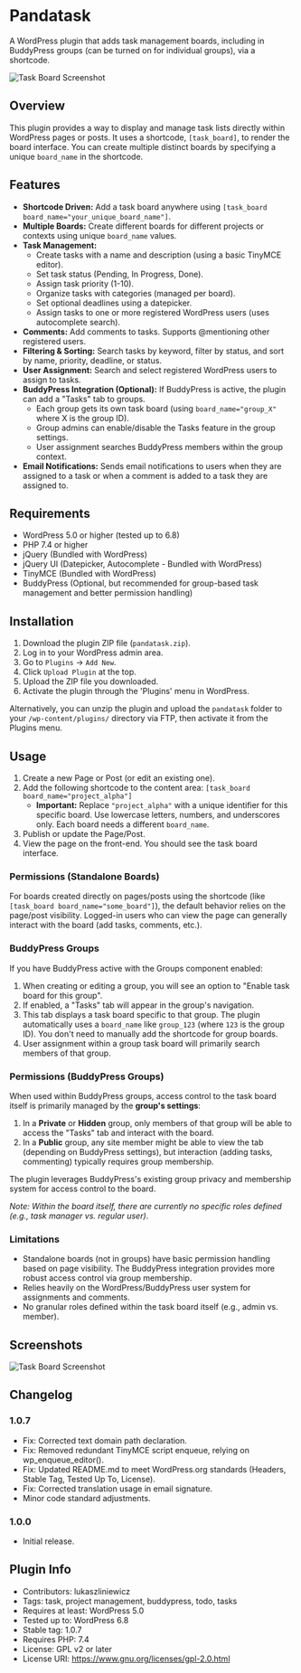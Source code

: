 # Pandatask

A WordPress plugin that adds task management boards, including in BuddyPress groups (can be turned on for individual groups), via a shortcode.

![Task Board Screenshot](https://github.com/user-attachments/assets/08a516fc-2987-486f-8dab-8ff3f79c9190)

## Overview

This plugin provides a way to display and manage task lists directly within WordPress pages or posts. It uses a shortcode, `[task_board]`, to render the board interface. You can create multiple distinct boards by specifying a unique `board_name` in the shortcode.

## Features

- **Shortcode Driven:** Add a task board anywhere using `[task_board board_name="your_unique_board_name"]`.
- **Multiple Boards:** Create different boards for different projects or contexts using unique `board_name` values.
- **Task Management:**
  - Create tasks with a name and description (using a basic TinyMCE editor).
  - Set task status (Pending, In Progress, Done).
  - Assign task priority (1-10).
  - Organize tasks with categories (managed per board).
  - Set optional deadlines using a datepicker.
  - Assign tasks to one or more registered WordPress users (uses autocomplete search).
- **Comments:** Add comments to tasks. Supports @mentioning other registered users.
- **Filtering & Sorting:** Search tasks by keyword, filter by status, and sort by name, priority, deadline, or status.
- **User Assignment:** Search and select registered WordPress users to assign to tasks.
- **BuddyPress Integration (Optional):** If BuddyPress is active, the plugin can add a "Tasks" tab to groups.
  - Each group gets its own task board (using `board_name="group_X"` where X is the group ID).
  - Group admins can enable/disable the Tasks feature in the group settings.
  - User assignment searches BuddyPress members within the group context.
- **Email Notifications:** Sends email notifications to users when they are assigned to a task or when a comment is added to a task they are assigned to.

## Requirements

- WordPress 5.0 or higher (tested up to 6.8)
- PHP 7.4 or higher
- jQuery (Bundled with WordPress)
- jQuery UI (Datepicker, Autocomplete - Bundled with WordPress)
- TinyMCE (Bundled with WordPress)
- BuddyPress (Optional, but recommended for group-based task management and better permission handling)

## Installation

1. Download the plugin ZIP file (`pandatask.zip`).
2. Log in to your WordPress admin area.
3. Go to `Plugins` -> `Add New`.
4. Click `Upload Plugin` at the top.
5. Upload the ZIP file you downloaded.
6. Activate the plugin through the 'Plugins' menu in WordPress.

Alternatively, you can unzip the plugin and upload the `pandatask` folder to your `/wp-content/plugins/` directory via FTP, then activate it from the Plugins menu.

## Usage

1. Create a new Page or Post (or edit an existing one).
2. Add the following shortcode to the content area:
   `[task_board board_name="project_alpha"]`
   - **Important:** Replace `"project_alpha"` with a unique identifier for this specific board. Use lowercase letters, numbers, and underscores only. Each board needs a different `board_name`.
3. Publish or update the Page/Post.
4. View the page on the front-end. You should see the task board interface.

### Permissions (Standalone Boards)

For boards created directly on pages/posts using the shortcode (like `[task_board board_name="some_board"]`), the default behavior relies on the page/post visibility. Logged-in users who can view the page can generally interact with the board (add tasks, comments, etc.).

### BuddyPress Groups

If you have BuddyPress active with the Groups component enabled:

1. When creating or editing a group, you will see an option to "Enable task board for this group".
2. If enabled, a "Tasks" tab will appear in the group's navigation.
3. This tab displays a task board specific to that group. The plugin automatically uses a `board_name` like `group_123` (where `123` is the group ID). You don't need to manually add the shortcode for group boards.
4. User assignment within a group task board will primarily search members of that group.

### Permissions (BuddyPress Groups)

When used within BuddyPress groups, access control to the task board itself is primarily managed by the **group's settings**:

1. In a **Private** or **Hidden** group, only members of that group will be able to access the "Tasks" tab and interact with the board.
2. In a **Public** group, any site member might be able to view the tab (depending on BuddyPress settings), but interaction (adding tasks, commenting) typically requires group membership.

The plugin leverages BuddyPress's existing group privacy and membership system for access control to the board.

*Note: Within the board itself, there are currently no specific roles defined (e.g., task manager vs. regular user)*.

### Limitations

- Standalone boards (not in groups) have basic permission handling based on page visibility. The BuddyPress integration provides more robust access control via group membership.
- Relies heavily on the WordPress/BuddyPress user system for assignments and comments.
- No granular roles defined within the task board itself (e.g., admin vs. member).

## Screenshots

![Task Board Screenshot](https://github.com/user-attachments/assets/08a516fc-2987-486f-8dab-8ff3f79c9190)

## Changelog

### 1.0.7
- Fix: Corrected text domain path declaration.
- Fix: Removed redundant TinyMCE script enqueue, relying on wp_enqueue_editor().
- Fix: Updated README.md to meet WordPress.org standards (Headers, Stable Tag, Tested Up To, License).
- Fix: Corrected translation usage in email signature.
- Minor code standard adjustments.

### 1.0.0
- Initial release.

## Plugin Info

- Contributors: lukaszliniewicz
- Tags: task, project management, buddypress, todo, tasks
- Requires at least: WordPress 5.0
- Tested up to: WordPress 6.8
- Stable tag: 1.0.7
- Requires PHP: 7.4
- License: GPL v2 or later
- License URI: https://www.gnu.org/licenses/gpl-2.0.html